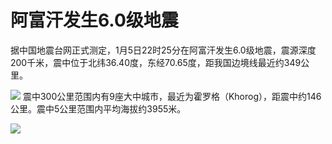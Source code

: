 # 阿富汗发生6.0级地震

据中国地震台网正式测定，1月5日22时25分在阿富汗发生6.0级地震，震源深度200千米，震中位于北纬36.40度，东经70.65度，距我国边境线最近约349公里。

![](https://inews.gtimg.com/newsapp_bt/0/15595947889/1000)
震中300公里范围内有9座大中城市，最近为霍罗格（Khorog），距震中约146公里。震中5公里范围内平均海拔约3955米。

![](https://inews.gtimg.com/newsapp_bt/0/15595947893/1000)

